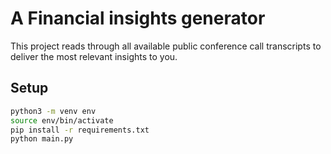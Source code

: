# A Financial insights generator
This project reads through all available public conference call
transcripts to deliver the most relevant insights to you.

## Setup
```bash
python3 -m venv env
source env/bin/activate
pip install -r requirements.txt
python main.py